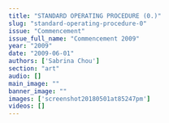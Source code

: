 ```yaml
---
title: "STANDARD OPERATING PROCEDURE (0.)"
slug: "standard-operating-procedure-0"
issue: "Commencement"
issue_full_name: "Commencement 2009"
year: "2009"
date: "2009-06-01"
authors: ['Sabrina Chou']
section: "art"
audio: []
main_image: ""
banner_image: ""
images: ['screenshot20180501at85247pm']
videos: []
---
```


